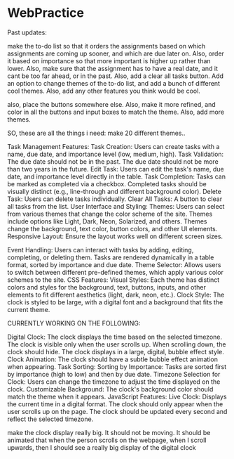 # WebPractice

Past updates:

 make the to-do list so that it orders the assignments based on which assignments are coming up sooner, and which are due later on. Also, order it based on importance so that more important is higher up rather than lower. Also, make sure that the assignment has to have a real date, and it cant be too far ahead, or in the past. Also, add a clear all tasks button. Add an option to change themes of the to-do list, and add a bunch of different cool themes. Also,  add any other features you think would be cool.


also,  place the buttons somewhere else. Also, make it more refined, and color in all the buttons and input boxes to match the theme. Also, add more themes.


SO, these are all the things i need:   make 20 different themes..

Task Management Features:
Task Creation: Users can create tasks with a name, due date, and importance level (low, medium, high).
Task Validation:
The due date should not be in the past.
The due date should not be more than two years in the future.
Edit Task:
Users can edit the task's name, due date, and importance level directly in the table.
Task Completion:
Tasks can be marked as completed via a checkbox.
Completed tasks should be visually distinct (e.g., line-through and different background color).
Delete Task: Users can delete tasks individually.
Clear All Tasks: A button to clear all tasks from the list.
User Interface and Styling:
Themes: Users can select from various themes that change the color scheme of the site.
Themes include options like Light, Dark, Neon, Solarized, and others.
Themes change the background, text color, button colors, and other UI elements.
Responsive Layout: Ensure the layout works well on different screen sizes.

Event Handling:
Users can interact with tasks by adding, editing, completing, or deleting them.
Tasks are rendered dynamically in a table format, sorted by importance and due date.
Theme Selector:
Allows users to switch between different pre-defined themes, which apply various color schemes to the site.
CSS Features:
Visual Styles: Each theme has distinct colors and styles for the background, text, buttons, inputs, and other elements to fit different aesthetics (light, dark, neon, etc.).
Clock Style: The clock is styled to be large, with a digital font and a background that fits the current theme.





CURRENTLY WORKING ON THE FOLLOWING:


Digital Clock:
The clock displays the time based on the selected timezone.
The clock is visible only when the user scrolls up.
When scrolling down, the clock should hide.
The clock displays in a large, digital, bubble effect style.
Clock Animation: The clock should have a subtle bubble effect animation when appearing.
Task Sorting:
Sorting by Importance: Tasks are sorted first by importance (high to low) and then by due date.
Timezone Selection for Clock:
Users can change the timezone to adjust the time displayed on the clock.
Customizable Background:
The clock's background color should match the theme when it appears.
JavaScript Features:
Live Clock:
Displays the current time in a digital format.
The clock should only appear when the user scrolls up on the page.
The clock should be updated every second and reflect the selected timezone.

make the clock display really big. It should not be moving. It should be animated that when the person scrolls on the webpage, when I scroll upwards, then I should see a really big display of the digital clock


